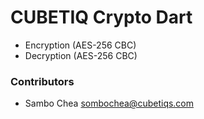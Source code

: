 # CUBETIQ Crypto Dart

- Encryption (AES-256 CBC)
- Decryption (AES-256 CBC)

### Contributors

- Sambo Chea <sombochea@cubetiqs.com>
